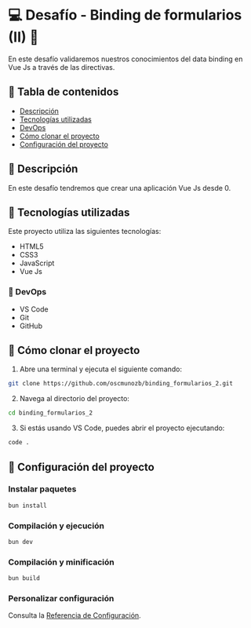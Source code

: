 # &#128187; Desafío - Binding de formularios (II) &#128511;
En este desafío validaremos nuestros conocimientos del data binding en Vue Js a través de
las directivas.

## &#128640; Tabla de contenidos
- [Descripción](#-descripción)
- [Tecnologías utilizadas](#-tecnologías-utilizadas)
- [DevOps](#-devops)
- [Cómo clonar el proyecto](#-cómo-clonar-el-proyecto)
- [Configuración del proyecto](#-configuración-del-proyecto)

## &#127755;  Descripción 
En este desafío tendremos que crear una aplicación Vue Js desde 0.

## &#128642; Tecnologías utilizadas
Este proyecto utiliza las siguientes tecnologías:
- HTML5
- CSS3
- JavaScript
- Vue Js

### &#128641; DevOps
- VS Code
- Git
- GitHub

## &#128110; Cómo clonar el proyecto
1. Abre una terminal y ejecuta el siguiente comando:
```bash
git clone https://github.com/oscmunozb/binding_formularios_2.git
```
2. Navega al directorio del proyecto:
```bash
cd binding_formularios_2
```
3. Si estás usando VS Code, puedes abrir el proyecto ejecutando:
```bash
code .
```

## &#128679; Configuración del proyecto
### Instalar paquetes
```sh
bun install
```

### Compilación y ejecución
```sh
bun dev
```

### Compilación y minificación 
```sh
bun build
```

### Personalizar configuración
Consulta la [Referencia de Configuración](https://vitejs.dev/config/).
